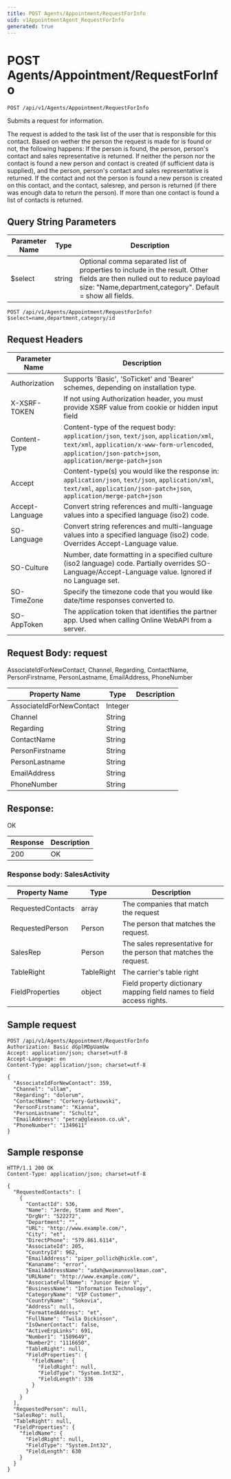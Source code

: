```yaml
---
title: POST Agents/Appointment/RequestForInfo
uid: v1AppointmentAgent_RequestForInfo
generated: true
---
```


# POST Agents/Appointment/RequestForInfo

```http
POST /api/v1/Agents/Appointment/RequestForInfo
```

Submits a request for information.


The request is added to the task list of the user that is responsible for this contact. Based on wether the person the request is made for is found or not, the following happens: If the person is found, the person, person's contact and sales representative is returned. If neither the person nor the contact is found a new person and contact is created (if sufficient data is supplied), and the person, person's contact and sales representative is returned. If the contact and not the person is found a new person is created on this contact, and the contact, salesrep, and person is returned (if there was enough data to return the person). If more than one contact is found a list of contacts is returned.






## Query String Parameters

| Parameter Name | Type |  Description |
|----------------|------|--------------|
| $select | string |  Optional comma separated list of properties to include in the result. Other fields are then nulled out to reduce payload size: "Name,department,category". Default = show all fields. |

```http
POST /api/v1/Agents/Appointment/RequestForInfo?$select=name,department,category/id
```


## Request Headers

| Parameter Name | Description |
|----------------|-------------|
| Authorization  | Supports 'Basic', 'SoTicket' and 'Bearer' schemes, depending on installation type. |
| X-XSRF-TOKEN   | If not using Authorization header, you must provide XSRF value from cookie or hidden input field |
| Content-Type | Content-type of the request body: `application/json`, `text/json`, `application/xml`, `text/xml`, `application/x-www-form-urlencoded`, `application/json-patch+json`, `application/merge-patch+json` |
| Accept         | Content-type(s) you would like the response in: `application/json`, `text/json`, `application/xml`, `text/xml`, `application/json-patch+json`, `application/merge-patch+json` |
| Accept-Language | Convert string references and multi-language values into a specified language (iso2) code. |
| SO-Language | Convert string references and multi-language values into a specified language (iso2) code. Overrides Accept-Language value. |
| SO-Culture | Number, date formatting in a specified culture (iso2 language) code. Partially overrides SO-Language/Accept-Language value. Ignored if no Language set. |
| SO-TimeZone | Specify the timezone code that you would like date/time responses converted to. |
| SO-AppToken | The application token that identifies the partner app. Used when calling Online WebAPI from a server. |

## Request Body: request 

AssociateIdForNewContact, Channel, Regarding, ContactName, PersonFirstname, PersonLastname, EmailAddress, PhoneNumber 

| Property Name | Type |  Description |
|----------------|------|--------------|
| AssociateIdForNewContact | Integer |  |
| Channel | String |  |
| Regarding | String |  |
| ContactName | String |  |
| PersonFirstname | String |  |
| PersonLastname | String |  |
| EmailAddress | String |  |
| PhoneNumber | String |  |

## Response:

OK

| Response | Description |
|----------------|-------------|
| 200 | OK |

### Response body: SalesActivity

| Property Name | Type |  Description |
|----------------|------|--------------|
| RequestedContacts | array | The companies that match the request |
| RequestedPerson | Person | The person that matches the request. |
| SalesRep | Person | The sales representative for the person that matches the request. |
| TableRight | TableRight | The carrier's table right |
| FieldProperties | object | Field property dictionary mapping field names to field access rights. |

## Sample request

```http!
POST /api/v1/Agents/Appointment/RequestForInfo
Authorization: Basic dGplMDpUamUw
Accept: application/json; charset=utf-8
Accept-Language: en
Content-Type: application/json; charset=utf-8

{
  "AssociateIdForNewContact": 359,
  "Channel": "ullam",
  "Regarding": "dolorum",
  "ContactName": "Corkery-Gutkowski",
  "PersonFirstname": "Kianna",
  "PersonLastname": "Schultz",
  "EmailAddress": "petra@gleason.co.uk",
  "PhoneNumber": "1349611"
}
```

## Sample response

```http_
HTTP/1.1 200 OK
Content-Type: application/json; charset=utf-8

{
  "RequestedContacts": [
    {
      "ContactId": 536,
      "Name": "Jerde, Stamm and Moen",
      "OrgNr": "522272",
      "Department": "",
      "URL": "http://www.example.com/",
      "City": "et",
      "DirectPhone": "579.861.6114",
      "AssociateId": 205,
      "CountryId": 962,
      "EmailAddress": "piper_pollich@hickle.com",
      "Kananame": "error",
      "EmailAddressName": "adah@weimannvolkman.com",
      "URLName": "http://www.example.com/",
      "AssociateFullName": "Junior Beier V",
      "BusinessName": "Information Technology",
      "CategoryName": "VIP Customer",
      "CountryName": "Sokovia",
      "Address": null,
      "FormattedAddress": "et",
      "FullName": "Twila Dickinson",
      "IsOwnerContact": false,
      "ActiveErpLinks": 691,
      "Number1": "1589649",
      "Number2": "1116650",
      "TableRight": null,
      "FieldProperties": {
        "fieldName": {
          "FieldRight": null,
          "FieldType": "System.Int32",
          "FieldLength": 336
        }
      }
    }
  ],
  "RequestedPerson": null,
  "SalesRep": null,
  "TableRight": null,
  "FieldProperties": {
    "fieldName": {
      "FieldRight": null,
      "FieldType": "System.Int32",
      "FieldLength": 630
    }
  }
}
```
